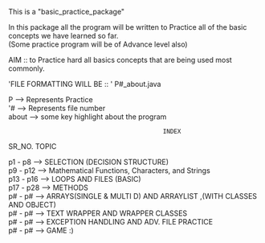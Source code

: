 This is a "basic_practice_package" <br>

In this package all the program will be written to Practice all of the basic concepts we have learned so far. <br>
(Some practice program will be of Advance level also)

AIM :: to Practice hard all basics concepts that are being used most commonly. <br>


'FILE FORMATTING WILL BE :: '
P#_about.java

P --> Represents Practice <br>
'# --> Represents file number <br>
about --> some key highlight about the program <br>


                                               INDEX
SR_NO.         TOPIC

p1 - p8 -->  SELECTION (DECISION STRUCTURE) <br>
p9 - p12 -->  Mathematical Functions, Characters, and Strings <br>
p13 - p16 -->  LOOPS AND FILES (BASIC) <br>
p17 - p28 -->  METHODS <br>
p# - p# -->  ARRAYS(SINGLE & MULTI D) AND ARRAYLIST ,(WITH CLASSES AND OBJECT) <br>
p# - p# -->  TEXT WRAPPER AND WRAPPER CLASSES <br>
p# - p# -->  EXCEPTION HANDLING AND ADV. FILE PRACTICE <br>
p# - p# -->  GAME :) <br>

